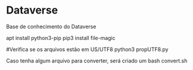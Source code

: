 # Dataverse
Base de conhecimento do Dataverse

apt install python3-pip
pip3 install file-magic

#Verifica se os arquivos estão em US/UTF8
python3 propUTF8.py

Caso tenha algum arquivo para converter, será criado um bash
 convert.sh
